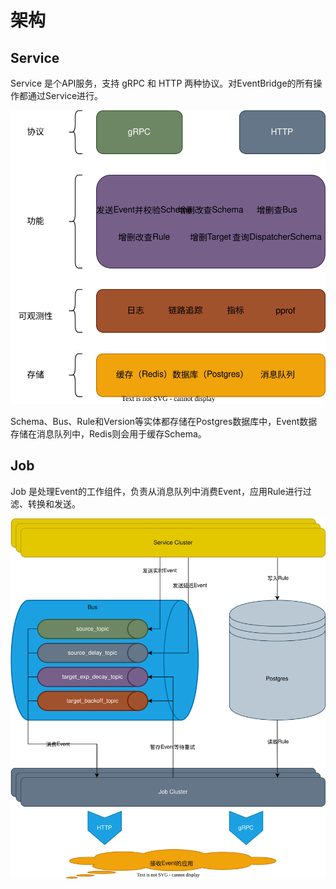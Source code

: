 # 架构

## Service

Service 是个API服务，支持 gRPC 和 HTTP 两种协议。对EventBridge的所有操作都通过Service进行。

<p style="text-align: center;">
  <img src="img/service-arch.svg" alt="service-arch.svg" />
</p>

Schema、Bus、Rule和Version等实体都存储在Postgres数据库中，Event数据存储在消息队列中，Redis则会用于缓存Schema。

## Job

Job 是处理Event的工作组件，负责从消息队列中消费Event，应用Rule进行过滤、转换和发送。

<p style="text-align: center;">
  <img src="img/job-arch.svg" alt="img/job-arch.svg" />
</p>

